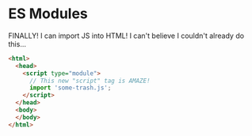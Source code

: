 ES Modules
==========

FINALLY! I can import JS into HTML! I can't believe I couldn't already do this...

```html
<html>
  <head>
    <script type="module">
      // This new "script" tag is AMAZE!
      import 'some-trash.js';
    </script>
  </head>
  <body>
  </body>
</html>
```